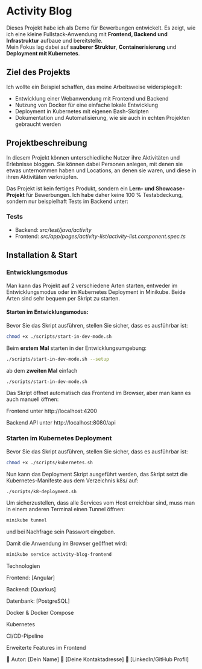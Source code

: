# Activity Blog

Dieses Projekt habe ich als Demo für Bewerbungen entwickelt. Es zeigt, wie ich eine kleine Fullstack-Anwendung mit **Frontend, Backend und Infrastruktur** aufbaue und bereitstelle.  
Mein Fokus lag dabei auf **sauberer Struktur**, **Containerisierung** und **Deployment mit Kubernetes**.

## Ziel des Projekts

Ich wollte ein Beispiel schaffen, das meine Arbeitsweise widerspiegelt:
- Entwicklung einer Webanwendung mit Frontend und Backend
- Nutzung von Docker für eine einfache lokale Entwicklung
- Deployment in Kubernetes mit eigenen Bash-Skripten
- Dokumentation und Automatisierung, wie sie auch in echten Projekten gebraucht werden


## Projektbeschreibung
In diesem Projekt können unterschiedliche Nutzer ihre Aktivitäten und Erlebnisse bloggen. Sie können dabei Personen anlegen, mit denen sie etwas unternommen haben und Locations, an denen sie waren, und diese in ihren Aktivitäten verknüpfen.

Das Projekt ist kein fertiges Produkt, sondern ein **Lern- und Showcase-Projekt** für Bewerbungen. Ich habe daher keine 100 % Testabdeckung,
sondern nur beispielhaft Tests im Backend unter:

### Tests
- Backend:  *src/test/java/activity*
- Frontend: *src/app/pages/activity-list/activity-list.component.spec.ts*

## Installation & Start

### Entwicklungsmodus

Man kann das Projekt auf 2 verschiedene Arten starten, entweder im Entwicklungsmodus oder im Kubernetes Deployment in Minikube.
Beide Arten sind sehr bequem per Skript zu starten.

#### Starten im Entwicklungsmodus:
Bevor Sie das Skript ausführen, stellen Sie sicher, dass es ausführbar ist:

```bash
chmod +x ./scripts/start-in-dev-mode.sh
```
Beim **erstem Mal** starten in der Entwicklungsumgebung:

```bash
./scripts/start-in-dev-mode.sh --setup
```

ab dem **zweiten Mal** einfach
```bash
./scripts/start-in-dev-mode.sh
```
Das Skript öffnet automatisch das Frontend im Browser, aber man kann es auch manuell öffnen:

Frontend unter http://localhost:4200

Backend API unter http://localhost:8080/api

### Starten im Kubernetes Deployment
Bevor Sie das Skript ausführen, stellen Sie sicher, dass es ausführbar ist:

```bash
chmod +x ./scripts/kubernetes.sh
```
Nun kann das Deployment Skript ausgeführt werden, das Skript setzt die Kubernetes-Manifeste aus dem Verzeichnis k8s/ auf:
```bash
./scripts/k8-deployment.sh
```

Um sicherzustellen, dass alle Services vom Host erreichbar sind, muss man in einem anderen Terminal einen Tunnel öffnen:
```bash
minikube tunnel
```
und bei Nachfrage sein Passwort eingeben.

Damit die Anwendung im Browser geöffnet wird:
```bash 
minikube service activity-blog-frontend
```

Technologien

Frontend: [Angular]

Backend: [Quarkus]

Datenbank: [PostgreSQL]

Docker & Docker Compose

Kubernetes

CI/CD-Pipeline

Erweiterte Features im Frontend

👤 Autor: [Dein Name]
📧 [Deine Kontaktadresse]
🔗 [LinkedIn/GitHub Profil]
